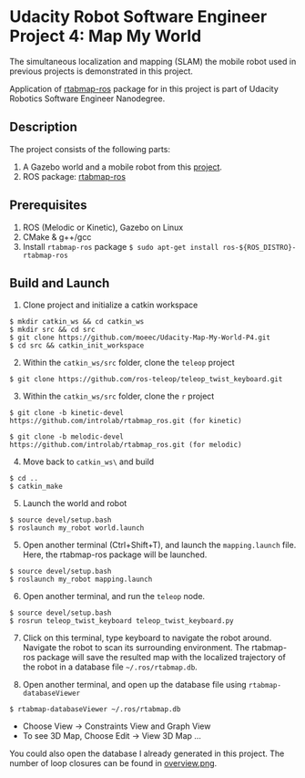 # Udacity Robot Software Engineer Project 4: Map My World

The simultaneous localization and mapping (SLAM) the mobile robot used in previous projects is demonstrated in this project.

Application of [rtabmap-ros](http://wiki.ros.org/rtabmap_ros) package for in this project is part of Udacity Robotics Software Engineer Nanodegree.

## Description
The project consists of the following parts:
1. A Gazebo world and a mobile robot from this [project](https://github.com/moeec/Udacity-Map-My-World-P4).
2. ROS package: [rtabmap-ros](http://wiki.ros.org/rtabmap_ros)

## Prerequisites
1. ROS (Melodic or Kinetic), Gazebo on Linux
2. CMake & g++/gcc
3. Install `rtabmap-ros` package `$ sudo apt-get install ros-${ROS_DISTRO}-rtabmap-ros`

## Build and Launch

1. Clone project and initialize a catkin workspace
```
$ mkdir catkin_ws && cd catkin_ws
$ mkdir src && cd src
$ git clone https://github.com/moeec/Udacity-Map-My-World-P4.git
$ cd src && catkin_init_workspace
```

2. Within the `catkin_ws/src` folder, clone the `teleop` project
```
$ git clone https://github.com/ros-teleop/teleop_twist_keyboard.git
```

3. Within the `catkin_ws/src` folder, clone the `r` project
```
$ git clone -b kinetic-devel https://github.com/introlab/rtabmap_ros.git (for kinetic)

$ git clone -b melodic-devel https://github.com/introlab/rtabmap_ros.git (for melodic)

```

4. Move back to `catkin_ws\` and build
```
$ cd ..
$ catkin_make
```

5. Launch the world and robot
```
$ source devel/setup.bash
$ roslaunch my_robot world.launch
```

5. Open another terminal (Ctrl+Shift+T), and launch the `mapping.launch` file. 
Here, the rtabmap-ros package will be launched.
```
$ source devel/setup.bash
$ roslaunch my_robot mapping.launch
```

6. Open another terminal, and run the `teleop` node.
```
$ source devel/setup.bash
$ rosrun teleop_twist_keyboard teleop_twist_keyboard.py
```

7. Click on this terminal, type keyboard to navigate the robot around. Navigate 
the robot to scan its surrounding environment. The rtabmap-ros package will save
the resulted map with the localized trajectory of the robot in a database file 
`~/.ros/rtabmap.db`.

8. Open another terminal, and open up the database file using `rtabmap-databaseViewer`
```
$ rtabmap-databaseViewer ~/.ros/rtabmap.db
```

* Choose View -> Constraints View and Graph View
* To see 3D Map, Choose Edit -> View 3D Map ...
    
You could also open the database I already generated in this project. The number
of loop closures can be found in [overview.png](images/overview.png).
